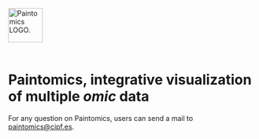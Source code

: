 <div class="imageContainer" style="" >
    <img src="paintomics_150x690.png" title="Paintomics LOGO." style=" height: 70px !important; margin-bottom: 20px; ">
</div>


# Paintomics, integrative visualization of multiple *omic* data
For any question on Paintomics, users can send a mail to [paintomics@cipf.es](mailto:paintomics@cipf.es).
